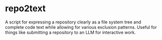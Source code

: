 # repo2text

A script for expressing a repository clearly as a file system tree and complete code text while allowing for various exclusion patterns. Useful for things like submitting a repository to an LLM for interactive work.